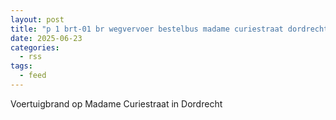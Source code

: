 ```yaml
---
layout: post
title: "p 1 brt-01 br wegvervoer bestelbus madame curiestraat dordrecht 186631"
date: 2025-06-23
categories: 
  - rss
tags: 
  - feed
---
```


Voertuigbrand op Madame Curiestraat in Dordrecht
